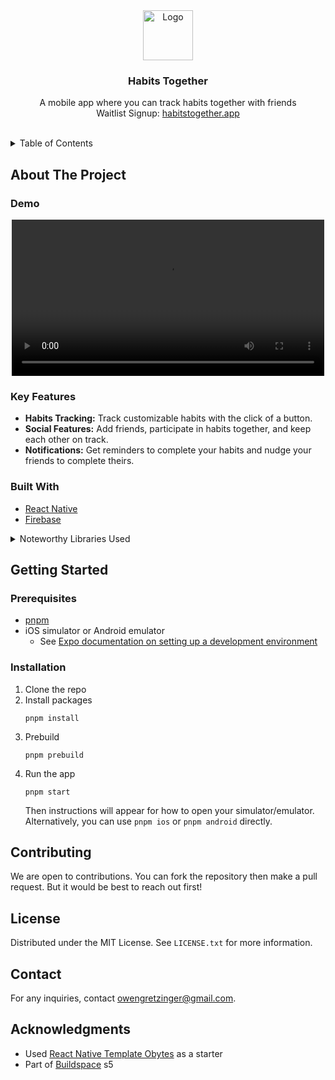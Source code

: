<div align="center">
  <a href="https://habitstogether.app">
    <img src="https://github.com/user-attachments/assets/0968b487-595f-4b82-8319-c0530d194cbd" alt="Logo" width="80" height="80">
  </a>

<h3 align="center">Habits Together</h3>

  <p align="center">
    A mobile app where you can track habits together with friends
    <br />
    Waitlist Signup: <a href="https://habitstogether.app">habitstogether.app</a>
    <br />
    <br />
    <!--
    <a href="https://github.com/habits-together/app">View Demo</a>
    ·
    <a href="https://github.com/habits-together/app/issues/new?labels=bug&template=bug-report---.md">Report Bug</a>
    ·
    <a href="https://github.com/habits-together/app/issues/new?labels=enhancement&template=feature-request---.md">Request Feature</a>
    -->
  </p>
</div>

<!-- TABLE OF CONTENTS -->
<details>
  <summary>Table of Contents</summary>
  <ol>
    <li>
      <a href="#about-the-project">About The Project</a>
      <ul>
        <li><a href="#demo">Demo</a></li>
        <li><a href="#key-features">Key Features</a></li>
        <li><a href="#built-with">Built With</a></li>
      </ul>
    </li>
    <li>
      <a href="#getting-started">Getting Started</a>
      <ul>
        <li><a href="#prerequisites">Prerequisites</a></li>
        <li><a href="#installation">Installation</a></li>
      </ul>
    </li>
    <li><a href="#contributing">Contributing</a></li>
    <li><a href="#license">License</a></li>
    <li><a href="#contact">Contact</a></li>
    <li><a href="#acknowledgments">Acknowledgments</a></li>
  </ol>
</details>

## About The Project

### Demo

<div align="center">
  <a href="https://habits-together.vercel.app/">
    <video src="https://github.com/user-attachments/assets/103e275e-4a27-4990-911b-d65242245dad" width="500" controls></video>
    </video>
  </a>
</div>

### Key Features

- **Habits Tracking:** Track customizable habits with the click of a button.
- **Social Features:** Add friends, participate in habits together, and keep each other on track.
- **Notifications:** Get reminders to complete your habits and nudge your friends to complete theirs.

### Built With

- [React Native]()
- [Firebase]()

<details>
<summary>Noteworthy Libraries Used</summary>

- [Expo](https://docs.expo.io/)
- [Expo Router](https://docs.expo.dev/router/introduction/)
- [Nativewind](https://www.nativewind.dev/v4/overview)
- [React Native MMKV](https://github.com/mrousavy/react-native-mmkv)
- [React Native Safe Area Context](https://github.com/th3rdwave/react-native-safe-area-context)
- [React Query](https://tanstack.com/query/v4)
- [Zod](https://zod.dev/)
- [Zustand](https://github.com/pmndrs/zustand)

</details>

## Getting Started

### Prerequisites

- [pnpm](https://pnpm.io/)
- iOS simulator or Android emulator
  - See [Expo documentation on setting up a development environment](https://docs.expo.dev/get-started/set-up-your-environment/?platform=ios&device=simulated&mode=development-build)

### Installation

1. Clone the repo
2. Install packages
   ```
   pnpm install
   ```
3. Prebuild
   ```
   pnpm prebuild
   ```
4. Run the app
   ```
   pnpm start
   ```
   Then instructions will appear for how to open your simulator/emulator. Alternatively, you can use `pnpm ios` or `pnpm android` directly.

## Contributing

We are open to contributions. You can fork the repository then make a pull request. But it would be best to reach out first!

## License

Distributed under the MIT License. See `LICENSE.txt` for more information.

## Contact

For any inquiries, contact owengretzinger@gmail.com.

## Acknowledgments

- Used [React Native Template Obytes](https://github.com/obytes/react-native-template-obytes) as a starter
- Part of [Buildspace](https://buildspace.so/) s5
